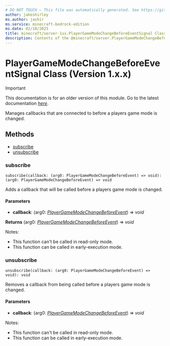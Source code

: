 ```yaml
---
# DO NOT TOUCH — This file was automatically generated. See https://github.com/mojang/minecraftapidocsgenerator to modify descriptions, examples, etc.
author: jakeshirley
ms.author: jashir
ms.service: minecraft-bedrock-edition
ms.date: 02/10/2025
title: minecraft/server-1xx.PlayerGameModeChangeBeforeEventSignal Class
description: Contents of the @minecraft/server.PlayerGameModeChangeBeforeEventSignal class (Version 1.x.x).
---
```

# PlayerGameModeChangeBeforeEventSignal Class (Version 1.x.x)

> [!IMPORTANT]
> This documentation is for an older version of this module. Go to the latest documentation [*here*](../../../scriptapi/minecraft/server/PlayerGameModeChangeBeforeEventSignal.md).

Manages callbacks that are connected to before a players game mode is changed.

## Methods
- [subscribe](#subscribe)
- [unsubscribe](#unsubscribe)

### **subscribe**
`
subscribe(callback: (arg0: PlayerGameModeChangeBeforeEvent) => void): (arg0: PlayerGameModeChangeBeforeEvent) => void
`

Adds a callback that will be called before a players game mode is changed.

#### **Parameters**
- **callback**: (arg0: [*PlayerGameModeChangeBeforeEvent*](PlayerGameModeChangeBeforeEvent.md)) => *void*

**Returns** (arg0: [*PlayerGameModeChangeBeforeEvent*](PlayerGameModeChangeBeforeEvent.md)) => *void*
  
Notes:
- This function can't be called in read-only mode.
- This function can be called in early-execution mode.

### **unsubscribe**
`
unsubscribe(callback: (arg0: PlayerGameModeChangeBeforeEvent) => void): void
`

Removes a callback from being called before a players game mode is changed.

#### **Parameters**
- **callback**: (arg0: [*PlayerGameModeChangeBeforeEvent*](PlayerGameModeChangeBeforeEvent.md)) => *void*
  
Notes:
- This function can't be called in read-only mode.
- This function can be called in early-execution mode.
